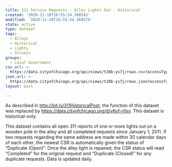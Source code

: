 ```yaml
---
title: 311 Service Requests - Alley Lights Out - Historical
created: '2020-11-10T16:55:24.368543'
modified: '2020-11-10T16:55:24.368570'
state: active
type: dataset
tags:
  - Alleys
  - Historical
  - Lights
  - Streets
groups:
  - Local Government
csv_url: >-
  https://data.cityofchicago.org/api/views/t28b-ys7j/rows.csv?accessType=DOWNLOAD
json_url: >-
  https://data.cityofchicago.org/api/views/t28b-ys7j/rows.json?accessType=DOWNLOAD
layout: post

---
```

As described in http://bit.ly/311HistoricalPost, the function of this dataset was replaced by https://data.cityofchicago.org/d/v6vf-nfxy. This dataset is historical-only.

This dataset contains all open 311 reports of one or more lights out on a wooden pole in the alley and all completed requests since January 1, 2011.  If two requests regarding the same address are made within 30 calendar days of each other, the newest CSR is automatically given the status of “Duplicate (Open)”.   Once the alley light is repaired, the CSR status will read “Completed” for the original request and “Duplicate (Closed)” for any duplicate requests. Data is updated daily.
